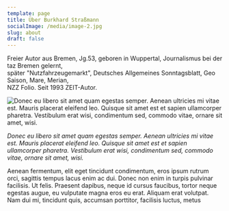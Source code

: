 ```yaml
---
template: page
title: Über Burkhard Straßmann
socialImage: /media/image-2.jpg
slug: about
draft: false
---
```

Freier Autor aus Bremen, Jg.53, geboren in Wuppertal, Journalismus bei der taz Bremen gelernt, \
später "Nutzfahrzeugemarkt", Deutsches Allgemeines Sonntagsblatt, Geo Saison, Mare, Merian, \
NZZ Folio. Seit 1993 ZEIT-Autor.

![Donec eu libero sit amet quam egestas semper. Aenean ultricies mi vitae est. Mauris placerat eleifend leo. Quisque sit amet est et sapien ullamcorper pharetra. Vestibulum erat wisi, condimentum sed, commodo vitae, ornare sit amet, wisi.](/media/movable-type.jpg)

*Donec eu libero sit amet quam egestas semper. Aenean ultricies mi vitae est. Mauris placerat eleifend leo. Quisque sit amet est et sapien ullamcorper pharetra. Vestibulum erat wisi, condimentum sed, commodo vitae, ornare sit amet, wisi.*

Aenean fermentum, elit eget tincidunt condimentum, eros ipsum rutrum orci, sagittis tempus lacus enim ac dui. Donec non enim in turpis pulvinar facilisis. Ut felis. Praesent dapibus, neque id cursus faucibus, tortor neque egestas augue, eu vulputate magna eros eu erat. Aliquam erat volutpat. Nam dui mi, tincidunt quis, accumsan porttitor, facilisis luctus, metus
